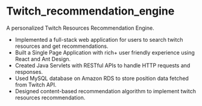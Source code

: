 # Twitch_recommendation_engine
A personalized Twitch Resources Recommendation Engine.

+ Implemented a full-stack web application for users to search twitch resources and get recommendations.
+ Built a Single Page Application with rich+ user friendly experience using React and Ant Design.
+ Created Java Servlets with RESTful APIs to handle HTTP requests and responses.
+ Used MySQL database on Amazon RDS to store position data fetched from Twitch API.
+ Designed content-based recommendation algorithm to implement twitch resources recommendation.
